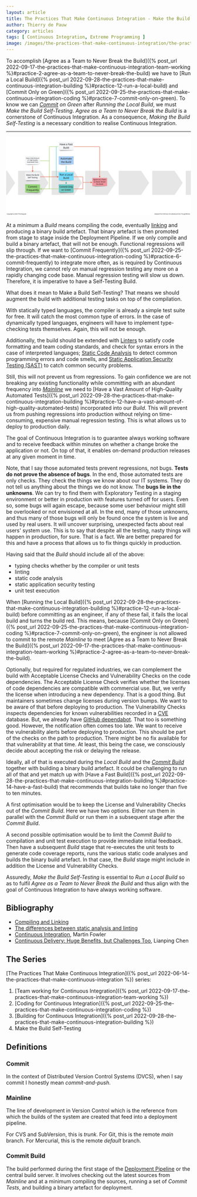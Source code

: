 ```yaml
---
layout: article
title: The Practices That Make Continuous Integration - Make the Build Self-Testing
author: Thierry de Pauw
category: articles
tags: [ Continuous Integration, Extreme Programming ]
image: /images/the-practices-that-make-continuous-integration/the-practices-that-make-continuous-integration-make-the-build-self-testing.jpg
---
```


To accomplish [Agree as a Team to Never Break the Build]({% post_url 2022-09-17-the-practices-that-make-continuous-integration-team-working %}#practice-2-agree-as-a-team-to-never-break-the-build) we have to [Run a Local Build]({% post_url 2022-09-28-the-practices-that-make-continuous-integration-building %}#practice-12-run-a-local-build) and [Commit Only on Green]({% post_url 2022-09-25-the-practices-that-make-continuous-integration-coding %}#practice-7-commit-only-on-green). To know we can *[Commit](#commit) on Green* after *Running the Local Build*, we must *Make the Build Self-Testing*. *Agree as a Team to Never Break the Build* is a cornerstone of Continuous Integration. As a consequence, *Making the Build Self-Testing* is a necessary condition to realise Continuous Integration.

---

![Make the Build Self-Testing](/images/the-practices-that-make-continuous-integration/the-practices-that-make-continuous-integration-make-the-build-self-testing.jpg)

At a minimum a *Build* means compiling the code, eventually [linking](https://www.cprogramming.com/compilingandlinking.html) and producing a binary build artefact. That binary artefact is then promoted from stage to stage inside the Deployment Pipeline. If we only compile and build a binary artefact, that will not be enough. Functional regressions will slip through. If we want to [Commit Frequently]({% post_url 2022-09-25-the-practices-that-make-continuous-integration-coding %}#practice-6-commit-frequently) to integrate more often, as is required by Continuous Integration, we cannot rely on manual regression testing any more on a rapidly changing code base. Manual regression testing will slow us down. Therefore, it is imperative to have a Self-Testing  Build.

What does it mean to Make a Build Self-Testing? That means we should augment the build with additional testing tasks on top of the compilation.

With statically typed languages, the compiler is already a simple test suite for free. It will catch the most common type of errors. In the case of dynamically typed languages, engineers will have to implement type-checking tests themselves. Again, this will not be enough.

Additionally, the build should be extended with [Linters](https://en.wikipedia.org/wiki/Lint_(software)) to satisfy code formatting and team coding standards, and check for syntax errors in the case of interpreted languages; [Static Code Analysis](https://en.wikipedia.org/wiki/Static_program_analysis) to detect common programming errors and code smells, and [Static Application Security Testing (SAST)](https://en.wikipedia.org/wiki/Static_application_security_testing) to catch common security problems.

Still, this will not prevent us from regressions. To gain confidence we are not breaking any existing functionality while committing with an abundant frequency into [*Mainline*](#mainline) we need to [Have a Vast Amount of High-Quality Automated Tests]({% post_url 2022-09-28-the-practices-that-make-continuous-integration-building %}#practice-12-have-a-vast-amount-of-high-quality-automated-tests) incorporated into our *Build*. This will prevent us from pushing regressions into production without relying on time-consuming, expensive manual regression testing. This is what allows us to deploy to production daily.

The goal of Continuous Integration is to guarantee always working software and to receive feedback within minutes on whether a change broke the application or not. On top of that, it enables on-demand production releases at any given moment in time.

Note, that I say those automated tests prevent regressions, not bugs. **Tests do not prove the absence of bugs**. In the end, those automated tests are only checks. They check the things we know about our IT systems. They do not tell us anything about the things we do not know. The **bugs lie in the unknowns**. We can try to find them with Exploratory Testing in a staging environment or better in production with features turned off for users. Even so, some bugs will again escape, because some user behaviour might still be overlooked or not envisioned at all. In the end, many of those unknowns, and thus many of those bugs will only be found once the system is live and used by real users. It will uncover surprising, unexpected facts about real users' system use. This is to say that despite all the testing, nasty things will happen in production, for sure. That is a fact. We are better prepared for this and have a process that allows us to fix things quickly in production.

Having said that the *Build* should include all of the above:

- typing checks whether by the compiler or unit tests
- linting
- static code analysis
- static application security testing
- unit test execution

When [Running the Local Build]({% post_url 2022-09-28-the-practices-that-make-continuous-integration-building %}#practice-12-run-a-local-build) before committing as an engineer, if any of these fail, it fails the local build and turns the build red. This means, because [Commit Only on Green]({% post_url 2022-09-25-the-practices-that-make-continuous-integration-coding %}#practice-7-commit-only-on-green), the engineer is not allowed to commit to the remote *Mainline* to meet [Agree as a Team to Never Break the Build]({% post_url 2022-09-17-the-practices-that-make-continuous-integration-team-working %}#practice-2-agree-as-a-team-to-never-break-the-build).

Optionally, but required for regulated industries, we can complement the build with Acceptable License Checks and Vulnerability Checks on the code dependencies. The Acceptable License Check verifies whether the licenses of code dependencies are compatible with commercial use. But, we verify the license when introducing a new dependency. That is a good thing. But maintainers sometimes change licenses during version bumps. We want to be aware of that before deploying to production. The Vulnerability Checks inspects dependencies for known vulnerabilities recorded in a [CVE](https://www.cve.org/) database. But, we already have [GitHub dependabot](https://docs.github.com/en/code-security/getting-started/dependabot-quickstart-guide). That too is something good. However, the notification often comes too late. We want to receive the vulnerability alerts before deploying to production. This should be part of the checks on the path to production. There might be no fix available for that vulnerability at that time. At least, this being the case, we consciously decide about accepting the risk or delaying the release.

Ideally, all of that is executed during the *Local Build* and the [*Commit Build*](#commit-build) together with building a binary build artefact. It could be challenging to run all of that and yet match up with [Have a Fast Build]({% post_url 2022-09-28-the-practices-that-make-continuous-integration-building %}#practice-14-have-a-fast-build) that recommends that builds take no longer than five to ten minutes.

A first optimisation would be to keep the License and Vulnerability Checks out of the *Commit Build*. Here we have two options. Either run them in parallel with the *Commit Build* or run them in a subsequent stage after the *Commit Build*.

A second possible optimisation would be to limit the *Commit Build* to compilation and unit test execution to provide immediate initial feedback. Then have a subsequent *Build* stage that re-executes the unit tests to generate code coverage reports, runs the various static code analyses and builds the binary build artefact. In that case, the *Build* stage might include in addition the License and Vulnerability Checks.

Assuredly, *Make the Build Self-Testing* is essential to *Run a Local Build* so as to fulfil *Agree as a Team to Never Break the Build* and thus align with the goal of Continuous Integration to have always working software.

## Bibliography

- [Compiling and Linking](https://www.cprogramming.com/compilingandlinking.html)
- [The differences between static analysis and linting](https://www.imperfectdev.com/static-analysis-vs-linting/)
- [Continuous Integration](https://martinfowler.com/articles/continuousIntegration.html), Martin Fowler
- [Continuous Delivery: Huge Benefits, but Challenges Too](https://www.researchgate.net/publication/271635510_Continuous_Delivery_Huge_Benefits_but_Challenges_Too), Lianping Chen

## The Series

[The Practices That Make Continuous Integration]({% post_url 2022-06-14-the-practices-that-make-continuous-integration %}) series:

1. [Team working for Continuous Integration]({% post_url 2022-09-17-the-practices-that-make-continuous-integration-team-working %})
2. [Coding for Continuous Integration]({% post_url 2022-09-25-the-practices-that-make-continuous-integration-coding %})
3. [Building for Continuous Integration]({% post_url 2022-09-28-the-practices-that-make-continuous-integration-building %})
4. Make the Build Self-Testing

## Definitions

### Commit

In the context of Distributed Version Control Systems (DVCS), when I say commit I honestly mean *commit-and-push*.

### Mainline

The line of development in Version Control which is the reference from which the builds of the system are created that feed into a deployment pipeline.

For CVS and SubVersion, this is *trunk*. For Git, this is the remote *main* branch. For Mercurial, this is the remote *default* branch.

### Commit Build

The build performed during the first stage of the [Deployment Pipeline](https://continuousdelivery.com/implementing/patterns/#the-deployment-pipeline) or the central build server. It involves checking out the latest sources from *Mainline* and at a minimum compiling the sources, running a set of *Commit Tests*, and building a binary artefact for deployment.
